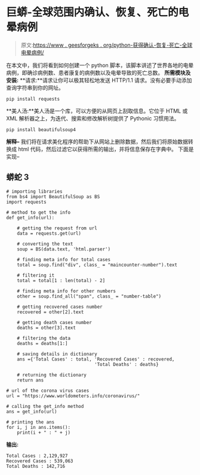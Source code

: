 # 巨蟒-全球范围内确认、恢复、死亡的电晕病例

> 原文:[https://www . geesforgeks . org/python-获得确认-恢复-死亡-全球电晕病例/](https://www.geeksforgeeks.org/python-get-confirmed-recovered-deaths-cases-of-corona-around-the-globe/)

在本文中，我们将看到如何创建一个 python 脚本，该脚本讲述了世界各地的电晕病例，即确诊病例数、患者康复的病例数以及电晕导致的死亡总数。
**所需模块及安装:**
**请求:**请求让你可以极其轻松地发送 HTTP/1.1 请求。没有必要手动添加查询字符串到你的网址。

```
pip install requests
```

**美人汤:**美人汤是一个库，可以方便的从网页上刮取信息。它位于 HTML 或 XML 解析器之上，为迭代、搜索和修改解析树提供了 Pythonic 习惯用法。

```
pip install beautifulsoup4
```

**解释–**
我们将在请求美化程序的帮助下从网站上删除数据，然后我们将原始数据转换成 html 代码，然后过滤它以获得所需的输出，并将信息保存在字典中。
下面是实现–

## 蟒蛇 3

```
# importing libraries
from bs4 import BeautifulSoup as BS
import requests

# method to get the info
def get_info(url):

    # getting the request from url
    data = requests.get(url)

    # converting the text
    soup = BS(data.text, 'html.parser')

    # finding meta info for total cases
    total = soup.find("div", class_ = "maincounter-number").text

    # filtering it
    total = total[1 : len(total) - 2]

    # finding meta info for other numbers
    other = soup.find_all("span", class_ = "number-table")

    # getting recovered cases number
    recovered = other[2].text

    # getting death cases number
    deaths = other[3].text

    # filtering the data
    deaths = deaths[1:]

    # saving details in dictionary
    ans ={'Total Cases' : total, 'Recovered Cases' : recovered,
                                 'Total Deaths' : deaths}

    # returning the dictionary
    return ans

# url of the corona virus cases
url = "https://www.worldometers.info/coronavirus/"

# calling the get_info method
ans = get_info(url)

# printing the ans
for i, j in ans.items():
    print(i + " : " + j)
```

**输出:**

```
Total Cases : 2,129,927
Recovered Cases : 539,063
Total Deaths : 142,716
```